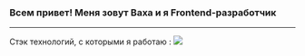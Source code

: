 ### Всем привет! Меня зовут Ваха и я Frontend-разработчик
<hr/>
Стэк технологий, c которыми я работаю :
<img src="https://img.shields.io/badge/JS-152331?style=for-the-badge&logo=НАЗВАНИЕ ЛОГОТИПА&logoColor=ЦВЕТ ЛОГОТИПА"/>
